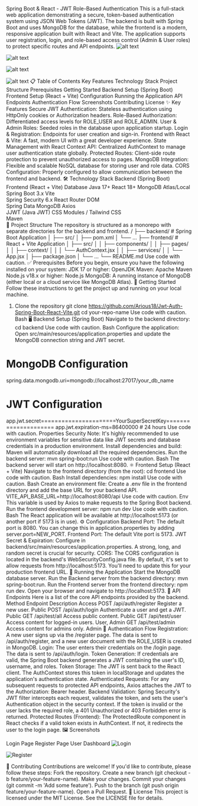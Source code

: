 Spring Boot & React - JWT Role-Based Authentication
This is a full-stack web application demonstrating a secure, token-based authentication system using JSON Web Tokens (JWT). The backend is built with Spring Boot and uses MongoDB for the database, while the frontend is a modern, responsive application built with React and Vite.
The application supports user registration, login, and role-based access control (Admin & User roles) to protect specific routes and API endpoints.
![alt text](https://img.shields.io/badge/License-MIT-yellow.svg)

![alt text](https://img.shields.io/badge/Spring_Boot-3.x-brightgreen.svg)

![alt text](https://img.shields.io/badge/React-18.x-blue.svg)

![alt text](https://img.shields.io/badge/Vite-5.x-purple.svg)
📋 Table of Contents
Key Features
Technology Stack
Project Structure
Prerequisites
Getting Started
Backend Setup (Spring Boot)
Frontend Setup (React + Vite)
Configuration
Running the Application
API Endpoints
Authentication Flow
Screenshots
Contributing
License
✨ Key Features
Secure JWT Authentication: Stateless authentication using HttpOnly cookies or Authorization headers.
Role-Based Authorization: Differentiated access levels for ROLE_USER and ROLE_ADMIN.
User & Admin Roles: Seeded roles in the database upon application startup.
Login & Registration: Endpoints for user creation and sign-in.
Frontend with React & Vite: A fast, modern UI with a great developer experience.
State Management with React Context API: Centralized AuthContext to manage user authentication state globally.
Protected Routes: Client-side route protection to prevent unauthorized access to pages.
MongoDB Integration: Flexible and scalable NoSQL database for storing user and role data.
CORS Configuration: Properly configured to allow communication between the frontend and backend.
🛠️ Technology Stack
Backend (Spring Boot)	Frontend (React + Vite)	Database
Java 17+	React 18+	MongoDB Atlas/Local
Spring Boot 3.x	Vite	
Spring Security 6.x	React Router DOM	
Spring Data MongoDB	Axios	
JJWT (Java JWT)	CSS Modules / Tailwind CSS	
Maven		
📁 Project Structure
The repository is structured as a monorepo with separate directories for the backend and frontend.
/
├── backend/                  # Spring Boot Application
│   ├── src/
│   ├── pom.xml
│   └── ...
├── frontend/                 # React + Vite Application
│   ├── src/
│   │   ├── components/
│   │   ├── pages/
│   │   ├── context/
│   │   │   └── AuthContext.jsx
│   │   ├── services/
│   │   └── App.jsx
│   ├── package.json
│   └── ...
└── README.md
Use code with caution.
✅ Prerequisites
Before you begin, ensure you have the following installed on your system:
JDK 17 or higher: OpenJDK
Maven: Apache Maven
Node.js v18.x or higher: Node.js
MongoDB: A running instance of MongoDB (either local or a cloud service like MongoDB Atlas).
🚀 Getting Started
Follow these instructions to get the project up and running on your local machine.
1. Clone the repository
git clone https://github.com/Arious18/Jwt-Auth-Spring-Boot-React-Vite.git
cd your-repo-name
Use code with caution.
Bash
🖥️ Backend Setup (Spring Boot)
Navigate to the backend directory:
cd backend
Use code with caution.
Bash
Configure the application:
Open src/main/resources/application.properties and update the MongoDB connection string and JWT secret.
# MongoDB Configuration
spring.data.mongodb.uri=mongodb://localhost:27017/your_db_name

# JWT Configuration
app.jwt.secret======================YourSuperSecretKey=====================
app.jwt.expiration-ms=86400000 # 24 hours
Use code with caution.
Properties
Security Note: It's highly recommended to use environment variables for sensitive data like JWT secrets and database credentials in a production environment.
Install dependencies and build:
Maven will automatically download all the required dependencies.
Run the backend server:
mvn spring-boot:run
Use code with caution.
Bash
The backend server will start on http://localhost:8080.
⚛️ Frontend Setup (React + Vite)
Navigate to the frontend directory (from the root):
cd frontend
Use code with caution.
Bash
Install dependencies:
npm install
Use code with caution.
Bash
Create an environment file:
Create a .env file in the frontend directory and add the base URL for your backend API.
VITE_API_BASE_URL=http://localhost:8080/api
Use code with caution.
Env
This variable is used by Axios to make requests to the Spring Boot backend.
Run the frontend development server:
npm run dev
Use code with caution.
Bash
The React application will be available at http://localhost:5173 (or another port if 5173 is in use).
⚙️ Configuration
Backend Port: The default port is 8080. You can change this in application.properties by adding server.port=NEW_PORT.
Frontend Port: The default Vite port is 5173.
JWT Secret & Expiration: Configure in backend/src/main/resources/application.properties. A strong, long, and random secret is crucial for security.
CORS: The CORS configuration is located in the backend's WebSecurityConfig.java file. By default, it's set to allow requests from http://localhost:5173. You'll need to update this for your production frontend URL.
🏃 Running the Application
Start the MongoDB database server.
Run the Backend server from the backend directory: mvn spring-boot:run.
Run the Frontend server from the frontend directory: npm run dev.
Open your browser and navigate to http://localhost:5173.
📡 API Endpoints
Here is a list of the core API endpoints provided by the backend.
Method	Endpoint	Description	Access
POST	/api/auth/register	Register a new user.	Public
POST	/api/auth/login	Authenticate a user and get a JWT.	Public
GET	/api/test/all	Access public content.	Public
GET	/api/test/user	Access content for logged-in users.	User, Admin
GET	/api/test/admin	Access content for admins only.	Admin
🔄 Authentication Flow
Registration: A new user signs up via the /register page. The data is sent to /api/auth/register, and a new user document with the ROLE_USER is created in MongoDB.
Login: The user enters their credentials on the /login page. The data is sent to /api/auth/login.
Token Generation: If credentials are valid, the Spring Boot backend generates a JWT containing the user's ID, username, and roles.
Token Storage: The JWT is sent back to the React client. The AuthContext stores this token in localStorage and updates the application's authentication state.
Authenticated Requests: For any subsequent requests to protected API endpoints, Axios attaches the JWT to the Authorization: Bearer <token> header.
Backend Validation: Spring Security's JWT filter intercepts each request, validates the token, and sets the user's Authentication object in the security context. If the token is invalid or the user lacks the required role, a 401 Unauthorized or 403 Forbidden error is returned.
Protected Routes (Frontend): The ProtectedRoute component in React checks if a valid token exists in AuthContext. If not, it redirects the user to the login page.
🖼️ Screenshots
<!-- Add screenshots of your application to make the README more engaging. -->
<!-- Example: -->

Login Page	Register Page	User Dashboard
![Login](Images/1.png)


![Register](Images/2.png)

🤝 Contributing
Contributions are welcome! If you'd like to contribute, please follow these steps:
Fork the repository.
Create a new branch (git checkout -b feature/your-feature-name).
Make your changes.
Commit your changes (git commit -m 'Add some feature').
Push to the branch (git push origin feature/your-feature-name).
Open a Pull Request.
📜 License
This project is licensed under the MIT License. See the LICENSE file for details.
